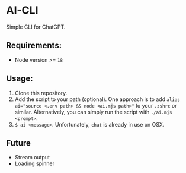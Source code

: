 # AI-CLI

Simple CLI for ChatGPT.

## Requirements:

- Node version >= `18`

## Usage:

1. Clone this repository.
2. Add the script to your path (optional). One approach is to add `alias ai="source <.env path> && node <ai.mjs path>"`
   to your `.zshrc` or similar. Alternatively, you can simply run the script with `./ai.mjs <prompt>`.
3. `$ ai <message>`. Unfortunately, `chat` is already in use on OSX.

## Future

- Stream output
- Loading spinner

